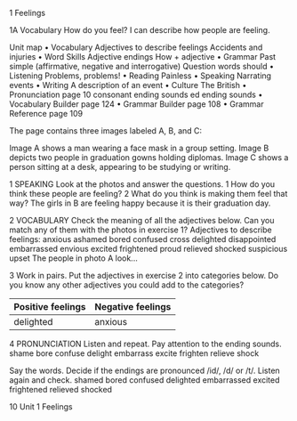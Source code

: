 1 Feelings

1A Vocabulary
How do you feel?
I can describe how people are feeling.

Unit map
• Vocabulary
  Adjectives to describe feelings
  Accidents and injuries
• Word Skills
  Adjective endings
  How + adjective
• Grammar
  Past simple (affirmative,
  negative and interrogative)
  Question words
  should
• Listening Problems, problems!
• Reading Painless
• Speaking Narrating events
• Writing A description of an
  event
• Culture The British
• Pronunciation page 10
  consonant ending sounds
  ed ending sounds
• Vocabulary Builder page 124
• Grammar Builder page 108
• Grammar Reference page 109

The page contains three images labeled A, B, and C:

Image A shows a man wearing a face mask in a group setting.
Image B depicts two people in graduation gowns holding diplomas.
Image C shows a person sitting at a desk, appearing to be studying or writing.

1 SPEAKING Look at the photos and answer the questions.
1 How do you think these people are feeling?
2 What do you think is making them feel that way?
The girls in B are feeling happy because it is their graduation day.

2 VOCABULARY Check the meaning of all the adjectives below. Can you match any of them with the photos in exercise 1?
Adjectives to describe feelings: anxious ashamed bored confused
cross delighted disappointed embarrassed envious excited
frightened proud relieved shocked suspicious upset
The people in photo A look...

3 Work in pairs. Put the adjectives in exercise 2 into categories below. Do you know any other adjectives you could add to the categories?

Positive feelings | Negative feelings
---------------- | ------------------
delighted        | anxious

4 PRONUNCIATION Listen and repeat. Pay attention to the ending sounds.
shame    bore     confuse    delight    embarrass
excite    frighten relieve    shock

Say the words. Decide if the endings are pronounced /id/, /d/ or /t/. Listen again and check.
shamed   bored    confused   delighted  embarrassed
excited  frightened relieved  shocked

10 Unit 1 Feelings